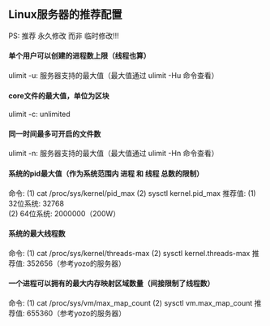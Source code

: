 ## Linux服务器的推荐配置
PS: 推荐 永久修改 而非 临时修改!!!

#### 单个用户可以创建的进程数上限（线程也算）
ulimit -u: 服务器支持的最大值（最大值通过 ulimit -Hu 命令查看）

#### core文件的最大值，单位为区块
ulimit -c: unlimited

#### 同一时间最多可开启的文件数
ulimit -n: 服务器支持的最大值（最大值通过 ulimit -Hn 命令查看）

#### 系统的pid最大值（作为系统范围内 进程 和 线程 总数的限制）
命令:
    (1) cat /proc/sys/kernel/pid_max
    (2) sysctl kernel.pid_max
推荐值: (1) 32位系统: 32768  
       (2) 64位系统: 2000000（200W）

#### 系统的最大线程数
命令:
    (1) cat /proc/sys/kernel/threads-max
    (2) sysctl kernel.threads-max
推荐值: 352656（参考yozo的服务器）

#### 一个进程可以拥有的最大内存映射区域数量（间接限制了线程数）
命令:
    (1) cat /proc/sys/vm/max_map_count
    (2) sysctl vm.max_map_count
推荐值: 655360（参考yozo的服务器）
